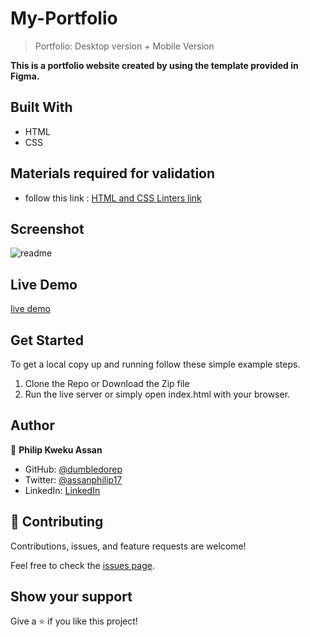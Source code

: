 # My-Portfolio

> Portfolio: Desktop version + Mobile Version

**This is a portfolio website created by using the template provided in Figma.**

## Built With

- HTML
- CSS

## Materials required for validation

- follow this link :
 [HTML and CSS Linters link]( https://github.com/microverseinc/linters-config/tree/master/html-css)

## Screenshot

![readme](/images/Screenshot(33).png)


## Live Demo

[live demo](https://dumbledorep.github.io/My-portfolio/)

## Get Started

To get a local copy up and running follow these simple example steps.

1. Clone the Repo or Download the Zip file
2. Run the live server or simply open index.html with your browser.

## Author

👤 **Philip Kweku Assan**

- GitHub: [@dumbledorep](https://github.com/dumbledorep)
- Twitter: [@assanphilip17](https://twitter.com/assanphilip17)
- LinkedIn: [LinkedIn](https://www.linkedin.com/in/philip-assan-142735162/)

## 🤝 Contributing

Contributions, issues, and feature requests are welcome!

Feel free to check the [issues page](../../issues/).

## Show your support

Give a ⭐️ if you like this project!
